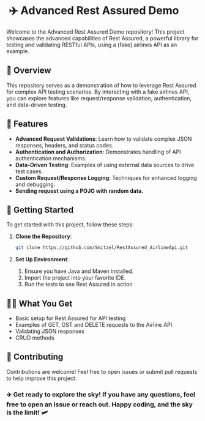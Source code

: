 # ️️ ✈️ Advanced Rest Assured Demo

Welcome to the Advanced Rest Assured Demo repository! This project showcases the advanced capabilities of Rest Assured, a powerful library for testing and validating RESTful APIs, using a (fake) airlines API as an example.

## 🛬 Overview

This repository serves as a demonstration of how to leverage Rest Assured for complex API testing scenarios. By interacting with a fake airlines API, you can explore features like request/response validation, authentication, and data-driven testing.

## 🎯 Features

- **Advanced Request Validations**: Learn how to validate complex JSON responses, headers, and status codes.
- **Authentication and Authorization**: Demonstrates handling of API authentication mechanisms.
- **Data-Driven Testing**: Examples of using external data sources to drive test cases.
- **Custom Request/Response Logging**: Techniques for enhanced logging and debugging.
- **Sending request using a POJO with random data.**

## 🛫 Getting Started

To get started with this project, follow these steps:

1. **Clone the Repository**:
   ```bash
   git clone https://github.com/Smitzel/RestAssured_AirlineApi.git

2. **Set Up Environment**:

   1. Ensure you have Java and Maven installed.
   2. Import the project into your favorite IDE.
   3. Run the tests to see Rest Assured in action

## 🧑‍✈️ What You Get

- Basic setup for Rest Assured for API testing
- Examples of GET, OST and DELETE requests to the Airline API
- Validating JSON responses
- CRUD methods

## 🤝 Contributing
Contributions are welcome! Feel free to open issues or submit pull requests to help improve this project.

### ✈️ Get ready to explore the sky! If you have any questions, feel free to open an issue or reach out. Happy coding, and the sky is the limit! 🛩️